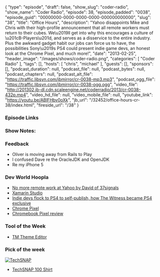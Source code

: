 {
  "type": "episode",
  "draft": false,
  "show_slug": "coder-radio",
  "show_name": "Coder Radio",
  "episode": 38,
  "episode_padded": "0038",
  "episode_guid": "00000000-0000-0000-0000-000000000000",
  "slug": "38",
  "title": "Office Hours",
  "description": "Yahoo disappoints Mike and Chris with their high-profile announcement that all remote workers must return to their cubes. We\u2019ll get into why this encourages a culture of \u201cB-Players\u201d, and serves as a disservice to the entire industry. Plus the awkward gadget habit our jobs can force us to have, the possibilities Sony\u2019s PS4 could present indie game devs, an honest look at the Chrome Pixel, and much more!",
  "date": "2013-02-25",
  "header_image": "/images/shows/coder-radio.png",
  "categories": [
    "Coder Radio"
  ],
  "tags": [],
  "hosts": [
    "chris",
    "michael"
  ],
  "guests": [],
  "sponsors": [],
  "podcast_duration": null,
  "podcast_file": null,
  "podcast_bytes": null,
  "podcast_chapters": null,
  "podcast_alt_file": "https://traffic.libsyn.com/jbmirror/cr-0038-mp3.mp3",
  "podcast_ogg_file": "https://traffic.libsyn.com/jbmirror/cr-0038-ogg.ogg",
  "video_file": "http://201302.jb-dl.cdn.scaleengine.net/coderradio/2013/cr-0038-432p.mp4",
  "video_hd_file": null,
  "video_mobile_file": null,
  "youtube_link": "https://youtu.be/ABlFHbv0oXk",
  "jb_url": "/32452/office-hours-cr-38/index.html",
  "fireside_url": "/38"
}


### Episode Links

### Show Notes:

### Feedback

* Oliver is moving away from Rails to Play
* I confused Dave re the OracleJDK and OpenJDK
* Re my iPhone 5

### Dev World Hoopla

* [No more remote work at Yahoo by David of 37signals ](http://37signals.com/svn/posts/3453-no-more-remote-work-at-yahoo/index.html)
* [Xamarin Studio](http://xamarin.com/studio/index.html)
* [Indie devs flock to PS4 to self-publish, how The Witness became PS4 exclusive ](http://gamer.blorge.com/2013/02/23/indie-devs-flock-to-ps4-to-self-publish-how-the-witness-became-ps4-exclusive/index.html)
* [Chrome Pixel](http://www.google.com/intl/en/chrome/devices/chromebook-pixel/index.html)
* [Chromebook Pixel review ](http://www.theverge.com/2013/2/25/4023830/google-chromebook-pixel-review/index.html)

### Tool of the Week

* [TM Theme Editor](http://tmtheme-editor.herokuapp.com/index.html#/PlasticCodeWrap)

### Pick of the week

[![TechSNAP](/images/misc/Techsnap100shirtFront.jpg)](http://bit.ly/tsnap100shirt/index.html)

* [TechSNAP 100 Shirt](http://www.teespring.com/techsnap100/index.html)



